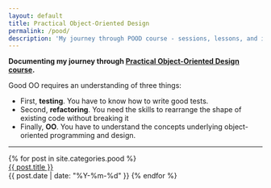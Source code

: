 ```yaml
---
layout: default
title: Practical Object-Oriented Design
permalink: /pood/
description: 'My journey through POOD course - sessions, lessons, and insights'
---
```


<strong style="margin-top:-1rem;">
  Documenting my journey through
  <a href="https://courses.sandimetz.com/" target="_blank">Practical Object-Oriented Design course</a>.
</strong>

Good OO requires an understanding of three things:

<ul>
  <li>
    First, <b>testing</b>. You have to know how to write good tests.
  </li>
  <li>
    Second, <b>refactoring</b>. You need the skills to rearrange the shape of existing code without breaking it
  </li>
  <li>
    Finally, <b>OO</b>. You have to understand the concepts underlying object-oriented programming and design.
  </li>
</ul>

--------------

<div class='writing nu'>
  {% for post in site.categories.pood %}
    <div><a title='#{{ forloop.rindex }}' href='{{ post.url }}'>{{ post.title }}</a></div>
    <time>{{ post.date | date: "%Y-%m-%d" }}</time>
  {% endfor %}
</div>